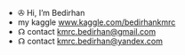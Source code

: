 - ✇ Hi, I’m Bedirhan
- my kaggle www.kaggle.com/bedirhankmrc
- ☊ contact kmrc.bedirhan@gmail.com
- ☊ contact kmrc.bedirhan@yandex.com
